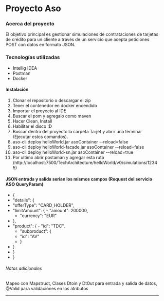 # Proyecto Aso

### Acerca del proyecto
El objetivo principal es gestionar simulaciones de contrataciones de tarjetas de crédito para un cliente a través de un servicio que acepta peticiones POST con datos en formato JSON.

### Tecnologías utilizadas
- Intellig IDEA 
- Postman
- Docker

#### Instalación
1. Clonar el repositorio o descargar el zip
2. Tener el contenedor en docker encendido
3. Importar el proyecto al IDE
4. Buscar el pom y agregalo como maven
5. Hacer Clean, Install
6. Habilitar el disco :D
7. Buscar dentro del proyecto la carpeta Tarjet y abrir una terminar (Ejecutar estos comandos).
8. aso-cli deploy helloWorld.jar asoContainer --reload=false
9. aso-cli deploy helloWorld-facade.jar asoContainer --reload=false
10. aso-cli deploy helloWorld-sn.jar asoContainer --reload=true
11. Por ultimo abrir postaman y agregar esta ruta (http://localhost:7500/TechArchitecture/helloWorld/v0/simulations/12345)

#### JSON entrada y salida serian los mismos campos (Request del servicio ASO QueryParam)

- {
 - "details": {
  -  "offerType": "CARD_HOLDER",
   - "limitAmount": {
    -  "amount": 200000,
     - "currency": "EUR"
   - },
   - "product": {
    -  "id": "TDC",
     - "subproduct": {
      -  "id": "AV"
     - }
   - }
 - }
- }


###### Notas adicionales
Mapeo con Mapstruct,
Clases Dtoin y DtOut para entrada y salida de datos,
@Valid para validaciones en los atributos
****
